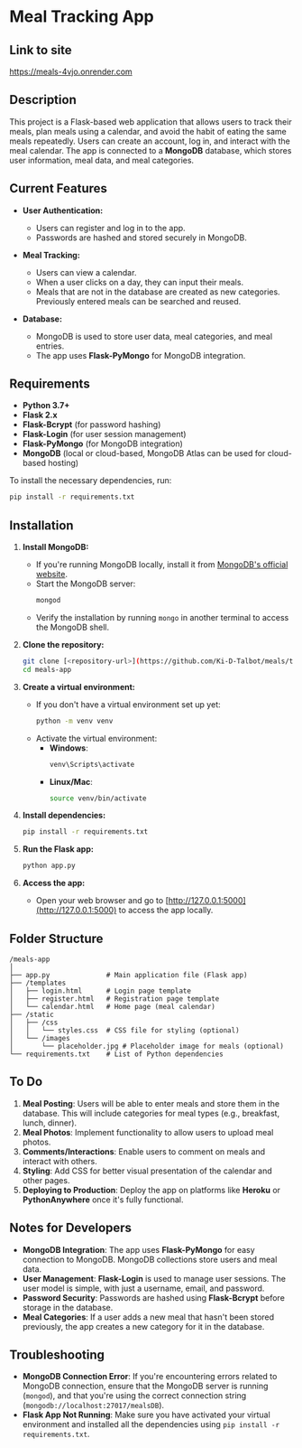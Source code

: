 
# Meal Tracking App

## Link to site
https://meals-4vjo.onrender.com

## Description

This project is a Flask-based web application that allows users to track their meals, plan meals using a calendar, and avoid the habit of eating the same meals repeatedly. Users can create an account, log in, and interact with the meal calendar. The app is connected to a **MongoDB** database, which stores user information, meal data, and meal categories.

## Current Features

- **User Authentication:**
  - Users can register and log in to the app.
  - Passwords are hashed and stored securely in MongoDB.

- **Meal Tracking:**
  - Users can view a calendar.
  - When a user clicks on a day, they can input their meals.
  - Meals that are not in the database are created as new categories. Previously entered meals can be searched and reused.

- **Database:**
  - MongoDB is used to store user data, meal categories, and meal entries.
  - The app uses **Flask-PyMongo** for MongoDB integration.
  
## Requirements

- **Python 3.7+**
- **Flask 2.x**
- **Flask-Bcrypt** (for password hashing)
- **Flask-Login** (for user session management)
- **Flask-PyMongo** (for MongoDB integration)
- **MongoDB** (local or cloud-based, MongoDB Atlas can be used for cloud-based hosting)
  
To install the necessary dependencies, run:

```bash
pip install -r requirements.txt
```

## Installation

1. **Install MongoDB:**
   - If you're running MongoDB locally, install it from [MongoDB's official website](https://www.mongodb.com/try/download/community).
   - Start the MongoDB server:
     ```bash
     mongod
     ```
   - Verify the installation by running `mongo` in another terminal to access the MongoDB shell.

2. **Clone the repository:**

   ```bash
   git clone [<repository-url>](https://github.com/Ki-D-Talbot/meals/tree/main)
   cd meals-app
   ```

3. **Create a virtual environment:**
   - If you don't have a virtual environment set up yet:
     ```bash
     python -m venv venv
     ```
   - Activate the virtual environment:
     - **Windows**:
       ```bash
       venv\Scripts\activate
       ```
     - **Linux/Mac**:
       ```bash
       source venv/bin/activate
       ```

4. **Install dependencies:**

   ```bash
   pip install -r requirements.txt
   ```

5. **Run the Flask app:**

   ```bash
   python app.py
   ```

6. **Access the app:**
   - Open your web browser and go to [http://127.0.0.1:5000](http://127.0.0.1:5000) to access the app locally.

## Folder Structure

```
/meals-app
│
├── app.py              # Main application file (Flask app)
├── /templates
│   ├── login.html      # Login page template
│   ├── register.html   # Registration page template
│   └── calendar.html   # Home page (meal calendar)
├── /static
│   ├── /css
│   │   └── styles.css  # CSS file for styling (optional)
│   └── /images
│       └── placeholder.jpg # Placeholder image for meals (optional)
└── requirements.txt    # List of Python dependencies
```

## To Do

1. **Meal Posting**: Users will be able to enter meals and store them in the database. This will include categories for meal types (e.g., breakfast, lunch, dinner).
2. **Meal Photos**: Implement functionality to allow users to upload meal photos.
3. **Comments/Interactions**: Enable users to comment on meals and interact with others.
4. **Styling**: Add CSS for better visual presentation of the calendar and other pages.
5. **Deploying to Production**: Deploy the app on platforms like **Heroku** or **PythonAnywhere** once it's fully functional.

## Notes for Developers

- **MongoDB Integration**: The app uses **Flask-PyMongo** for easy connection to MongoDB. MongoDB collections store users and meal data.
- **User Management**: **Flask-Login** is used to manage user sessions. The user model is simple, with just a username, email, and password.
- **Password Security**: Passwords are hashed using **Flask-Bcrypt** before storage in the database.
- **Meal Categories**: If a user adds a new meal that hasn't been stored previously, the app creates a new category for it in the database.

## Troubleshooting

- **MongoDB Connection Error**: If you're encountering errors related to MongoDB connection, ensure that the MongoDB server is running (`mongod`), and that you're using the correct connection string (`mongodb://localhost:27017/mealsDB`).
- **Flask App Not Running**: Make sure you have activated your virtual environment and installed all the dependencies using `pip install -r requirements.txt`.

